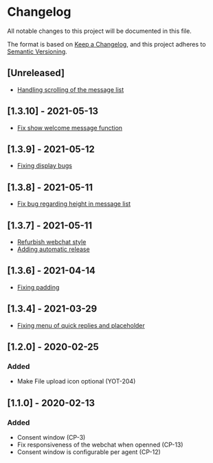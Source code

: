 # Changelog

All notable changes to this project will be documented in this file.

The format is based on [Keep a Changelog](https://keepachangelog.com/en/1.0.0/),
and this project adheres to [Semantic Versioning](https://semver.org/spec/v2.0.0.html).

## [Unreleased]

- [Handling scrolling of the message list]()

## [1.3.10] - 2021-05-13

- [Fix show welcome message function]()

## [1.3.9] - 2021-05-12

- [Fixing display bugs]()

## [1.3.8] - 2021-05-11

- [Fix bug regarding height in message list]()

## [1.3.7] - 2021-05-11

- [Refurbish webchat style](https://wealize.atlassian.net/browse/FAQ21021-12)
- [Adding automatic release]()

## [1.3.6] - 2021-04-14

- [Fixing padding](https://wealize.atlassian.net/browse/TEC20047-17)

## [1.3.4] - 2021-03-29

- [Fixing menu of quick replies and placeholder](https://wealize.atlassian.net/browse/TEC20047-16)

## [1.2.0] - 2020-02-25

### Added

- Make File upload icon optional (YOT-204)

## [1.1.0] - 2020-02-13

### Added

- Consent window (CP-3)
- Fix responsiveness of the webchat when openned (CP-13)
- Consent window is configurable per agent (CP-12)

